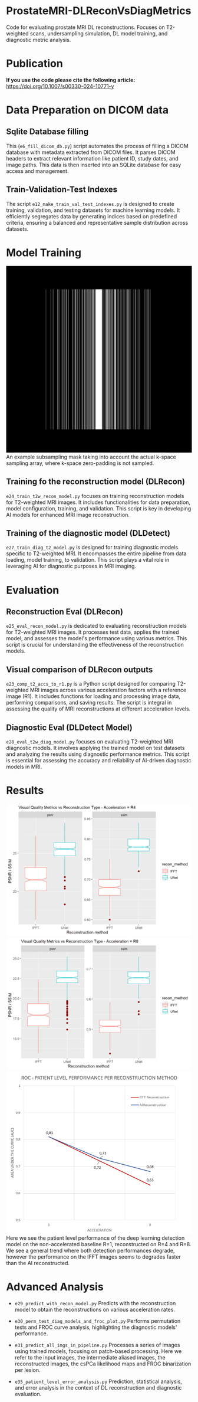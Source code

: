 # ProstateMRI-DLReconVsDiagMetrics
Code for evaluating prostate MRI DL reconstructions. Focuses on T2-weighted scans, undersampling simulation, DL model training, and diagnostic metric analysis.

# Publication
**If you use the code please cite the following article:**
https://doi.org/10.1007/s00330-024-10771-y

# Data Preparation on DICOM data
## Sqlite Database filling
This (`e6_fill_dicom_db.py`) script automates the process of filling a DICOM database with metadata extracted from DICOM files. It parses DICOM headers to extract relevant information like patient ID, study dates, and image paths. This data is then inserted into an SQLite database for easy access and management.

## Train-Validation-Test Indexes
The script `e12_make_train_val_test_indexes.py` is designed to create training, validation, and testing datasets for machine learning models. It efficiently segregates data by generating indices based on predefined criteria, ensuring a balanced and representative sample distribution across datasets.

# Model Training
![mask](figures/mask.png)
An example subsampling mask taking into account the actual k-space sampling array, where k-space zero-padding is not sampled.
## Training fo the reconstruction model (DLRecon)
`e24_train_t2w_recon_model.py` focuses on training reconstruction models for T2-weighted MRI images. It includes functionalities for data preparation, model configuration, training, and validation. This script is key in developing AI models for enhanced MRI image reconstruction.

## Training of the diagnostic model (DLDetect)
`e27_train_diag_t2_model.py` is designed for training diagnostic models specific to T2-weighted MRI. It encompasses the entire pipeline from data loading, model training, to validation. This script plays a vital role in leveraging AI for diagnostic purposes in MRI imaging.


# Evaluation
## Reconstruction Eval (DLRecon)
`e25_eval_recon_model.py` is dedicated to evaluating reconstruction models for T2-weighted MRI images. It processes test data, applies the trained model, and assesses the model's performance using various metrics. This script is crucial for understanding the effectiveness of the reconstruction models.

## Visual comparison of DLRecon outputs
`e23_comp_t2_accs_to_r1.py` is a Python script designed for comparing T2-weighted MRI images across various acceleration factors with a reference image (R1). It includes functions for loading and processing image data, performing comparisons, and saving results. The script is integral in assessing the quality of MRI reconstructions at different acceleration levels.

## Diagnostic Eval (DLDetect Model)
`e28_eval_t2w_diag_model.py` focuses on evaluating T2-weighted MRI diagnostic models. It involves applying the trained model on test datasets and analyzing the results using diagnostic performance metrics. This script is essential for assessing the accuracy and reliability of AI-driven diagnostic models in MRI.


# Results
![image_quality_metrics_r4](figures/iqms_r4.png)
![image_quality_metrics_r8](figures/iqms_r8.png)
![roc_vs_accs](figures/roc_vs_accs.png)
Here we see the patient level performance of the deep learning detection model on the non-accelerated baseline R=1, reconstructed on R=4 and R=8.
We see a general trend where both detection performances degrade, however the performance on the IFFT images seems to degrades faster than the AI reconstructed.


# Advanced Analysis
- `e29_predict_with_recon_model.py` Predicts with the reconstruction model to obtain the reconstructions on various acceleration rates.

- `e30_perm_test_diag_models_and_froc_plot.py` Performs permutation tests and FROC curve analysis, highlighting the diagnostic models' performance.

- `e31_predict_all_imgs_in_pipeline.py` Processes a series of images using trained models, focusing on patch-based processing. Here we refer to the input images, the intermediate aliased images, the reconstructed images, the csPCa likelihood maps and FROC binarization per lesion.

- `e35_patient_level_error_analysis.py` Prediction, statistical analysis, and error analysis in the context of DL reconstruction and diagnostic evaluation.
